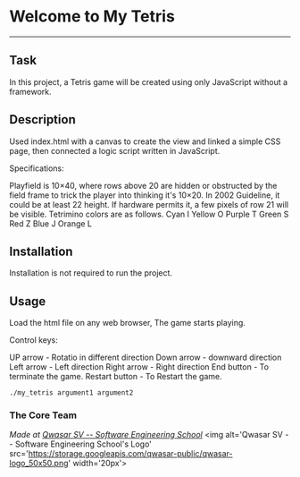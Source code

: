 # Welcome to My Tetris
***

## Task
In this project, a Tetris game will be created using only JavaScript without a framework.

## Description
Used index.html with a canvas to create the view and linked a simple CSS page, then connected a logic script 
written in JavaScript.

Specifications:

Playfield is 10×40, where rows above 20 are hidden or obstructed by the field frame to trick the player into thinking it's 10×20. In 2002 Guideline, it could be at least 22 height.
If hardware permits it, a few pixels of row 21 will be visible.
Tetrimino colors are as follows.
Cyan I
Yellow O
Purple T
Green S
Red Z
Blue J
Orange L

## Installation
Installation is not required to run the project.

## Usage
Load the html file on any web browser, The game starts playing.

Control keys:

UP arrow - Rotatio in different direction
Down arrow - downward direction
Left arrow - Left direction
Right arrow - Right direction 
End button - To terminate the game.
Restart button - To Restart the game.

```
./my_tetris argument1 argument2
```

### The Core Team


<span><i>Made at <a href='https://qwasar.io'>Qwasar SV -- Software Engineering School</a></i></span>
<span><img alt='Qwasar SV -- Software Engineering School's Logo' src='https://storage.googleapis.com/qwasar-public/qwasar-logo_50x50.png' width='20px'></span>
